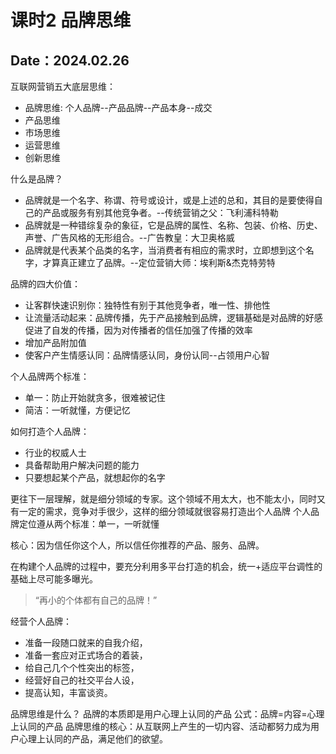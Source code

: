 # 课时2 品牌思维

Date：2024.02.26
---

互联网营销五大底层思维：

- 品牌思维: 个人品牌--产品品牌--产品本身--成交
- 产品思维
- 市场思维
- 运营思维
- 创新思维

什么是品牌？

- 品牌就是一个名字、称谓、符号或设计，或是上述的总和，其目的是要使得自己的产品或服务有别其他竞争者。--传统营销之父：飞利浦科特勒
- 品牌就是一种错综复杂的象征，它是品牌的属性、名称、包装、价格、历史、声誉、广告风格的无形组合。--广告教皇：大卫奥格威
- 品牌就是代表某个品类的名字，当消费者有相应的需求时，立即想到这个名字，才算真正建立了品牌。--定位营销大师：埃利斯&杰克特劳特

品牌的四大价值：

- 让客群快速识别你：独特性有别于其他竞争者，唯一性、排他性
- 让流量活动起来：品牌传播，先于产品接触到品牌，逻辑基础是对品牌的好感促进了自发的传播，因为对传播者的信任加强了传播的效率
- 增加产品附加值
- 使客户产生情感认同：品牌情感认同，身份认同--占领用户心智

个人品牌两个标准：

- 单一：防止开始就贪多，很难被记住
- 简洁：一听就懂，方便记忆

如何打造个人品牌：

- 行业的权威人士
- 具备帮助用户解决问题的能力
- 只要想起某个产品，就想起你的名字

更往下一层理解，就是细分领域的专家。这个领域不用太大，也不能太小，同时又有一定的需求，竞争对手很少，这样的细分领域就很容易打造出个人品牌
个人品牌定位遵从两个标准：单一，一听就懂

核心：因为信任你这个人，所以信任你推荐的产品、服务、品牌。

在构建个人品牌的过程中，要充分利用多平台打造的机会，统一+适应平台调性的基础上尽可能多曝光。

> “再小的个体都有自己的品牌！”

经营个人品牌：

- 准备一段随口就来的自我介绍，
- 准备一套应对正式场合的着装，
- 给自己几个个性突出的标签，
- 经营好自己的社交平台人设，
- 提高认知，丰富谈资。

品牌思维是什么？
品牌的本质即是用户心理上认同的产品
公式：品牌=内容=心理上认同的产品
品牌思维的核心：从互联网上产生的一切内容、活动都努力成为用户心理上认同的产品，满足他们的欲望。

